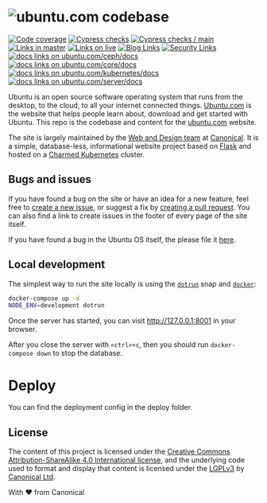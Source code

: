 # ![ubuntu](https://assets.ubuntu.com/v1/9f61b97f-logo-ubuntu.svg "Ubuntu").com codebase

[![Code coverage](https://codecov.io/gh/canonical-web-and-design/ubuntu.com/branch/master/graph/badge.svg)](https://codecov.io/gh/canonical-web-and-design/ubuntu.com)
[![Cypress checks](https://github.com/canonical-web-and-design/ubuntu.com/workflows/Cypress%20checks/badge.svg)](https://github.com/canonical-web-and-design/ubuntu.com/actions?query=workflow%3A%22Cypress+checks%22)
[![Cypress checks / main](https://github.com/canonical-web-and-design/ubuntu.com/workflows/Cypress%20main%20checks/badge.svg)](https://github.com/canonical-web-and-design/ubuntu.com/actions/workflows/cypress-main.yaml?query=workflow%3A%22Cypress+checks%22)
[![Links in master](https://github.com/canonical-web-and-design/ubuntu.com/workflows/Links%20in%20master/badge.svg)](https://github.com/canonical-web-and-design/ubuntu.com/actions?query=workflow%3A%22Links+in+master%22)
[![Links on live](https://github.com/canonical-web-and-design/ubuntu.com/workflows/Links%20on%20live/badge.svg)](https://github.com/canonical-web-and-design/ubuntu.com/actions?query=workflow%3A%22Links+on+live%22)
[![Blog Links](https://github.com/canonical-web-and-design/ubuntu.com/actions/workflows/blog-links.yaml/badge.svg)](https://github.com/canonical-web-and-design/ubuntu.com/actions/workflows/blog-links.yaml)
[![Security Links](https://github.com/canonical-web-and-design/ubuntu.com/actions/workflows/security-links.yaml/badge.svg)](https://github.com/canonical-web-and-design/ubuntu.com/actions/workflows/security-links.yaml)
[![docs links on ubuntu.com/ceph/docs](https://github.com/canonical-web-and-design/ubuntu.com/actions/workflows/ceph-docs-links.yaml/badge.svg)](https://github.com/canonical-web-and-design/ubuntu.com/actions/workflows/ceph-docs-links.yaml)
[![docs links on ubuntu.com/core/docs](https://github.com/canonical-web-and-design/ubuntu.com/actions/workflows/core-docs-links.yaml/badge.svg)](https://github.com/canonical-web-and-design/ubuntu.com/actions/workflows/core-docs-links.yaml)
[![docs links on ubuntu.com/kubernetes/docs](https://github.com/canonical-web-and-design/ubuntu.com/actions/workflows/kubernetes-docs-links.yaml/badge.svg)](https://github.com/canonical-web-and-design/ubuntu.com/actions/workflows/kubernetes-docs-links.yaml)
[![docs links on ubuntu.com/server/docs](https://github.com/canonical-web-and-design/ubuntu.com/actions/workflows/server-docs-links.yaml/badge.svg)](https://github.com/canonical-web-and-design/ubuntu.com/actions/workflows/server-docs-links.yaml)

Ubuntu is an open source software operating system that runs from the desktop, to the cloud, to all your internet connected things. [Ubuntu.com](https://ubuntu.com) is the website that helps people learn about, download and get started with Ubuntu. This repo is the codebase and content for the [ubuntu.com](https://ubuntu.com) website.

The site is largely maintained by the [Web and Design team](https://ubuntu.com/blog/topics/design) at [Canonical](https://www.canonical.com). It is a simple, database-less, informational website project based on [Flask](https://flask.palletsprojects.com/en/1.1.x/) and hosted on a [Charmed Kubernetes](https://ubuntu.com/kubernetes) cluster.

## Bugs and issues

If you have found a bug on the site or have an idea for a new feature, feel free to [create a new issue](https://github.com/canonical-web-and-design/ubuntu.com/issues/new), or suggest a fix by [creating a pull request](https://help.github.com/articles/creating-a-pull-request/). You can also find a link to create issues in the footer of every page of the site itself.

If you have found a bug in the Ubuntu OS itself, the please file it [here](https://bugs.launchpad.net/ubuntu/).

## Local development

The simplest way to run the site locally is using the [`dotrun`](https://github.com/canonical-web-and-design/dotrun/) snap and [`docker`](https://docs.docker.com/engine/install/ubuntu/):

```bash
docker-compose up -d
NODE_ENV=development dotrun
```

Once the server has started, you can visit <http://127.0.0.1:8001> in your browser.

After you close the server with `<ctrl>+c`, then you should run `docker-compose down` to stop the database.

# Deploy

You can find the deployment config in the deploy folder.

## License

The content of this project is licensed under the [Creative Commons Attribution-ShareAlike 4.0 International license](https://creativecommons.org/licenses/by-sa/4.0/), and the underlying code used to format and display that content is licensed under the [LGPLv3](http://opensource.org/licenses/lgpl-3.0.html) by [Canonical Ltd](http://www.canonical.com/).

With ♥ from Canonical
